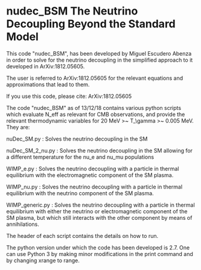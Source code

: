 # nudec_BSM The Neutrino Decoupling Beyond the Standard Model

This code "nudec_BSM", has been developed by Miguel Escudero Abenza in order to solve for the neutrino decoupling in the simplified approach to it developed in ArXiv:1812.05605.

The user is referred to ArXiv:1812.05605 for the relevant equations and approximations that lead to them.

If you use this code, please cite: ArXiv:1812.05605

The code "nudec_BSM" as of 13/12/18 contains various python scripts which evaluate N_eff as relevant for CMB observations, and provide the relevant thermodynamic variables for 20 MeV >~ T_\gamma >~ 0.005 MeV. They are:

nuDec_SM.py : Solves the neutrino decoupling in the SM

nuDec_SM_2_nu.py : Solves the neutrino decoupling in the SM allowing for a different temperature for the nu_e and nu_mu populations

WIMP_e.py : Solves the neutrino decoupling with a particle in thermal equilibrium with the electromagnetic component of the SM plasma.

WIMP_nu.py : Solves the neutrino decoupling with a particle in thermal equilibrium with the neutrino component of the SM plasma.

WIMP_generic.py : Solves the neutrino decoupling with a particle in thermal equilibrium with either the neutrino or electromagnetic component of the SM plasma, but which still interacts with the other component by means of annihilations.

The header of each script contains the details on how to run.

The python version under which the code has been developed is 2.7. One can use Python 3 by making minor modifications in the print command and by changing xrange to range.
